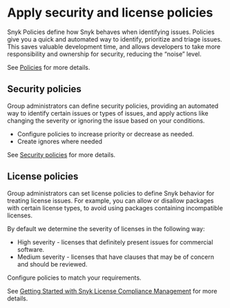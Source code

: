 # Apply security and license policies

Snyk Policies define how Snyk behaves when identifying issues. Policies give you a quick and automated way to identify, prioritize and triage issues. This saves valuable development time, and allows developers to take more responsibility and ownership for security, reducing the “noise” level.

See [Policies](../../../manage-issues/policies/) for more details.

## Security policies

Group administrators can define security policies, providing an automated way to identify certain issues or types of issues, and apply actions like changing the severity or ignoring the issue based on your conditions.&#x20;

* Configure policies to increase priority or decrease as needed.&#x20;
* Create ignores where needed

See [Security policies](../../../manage-issues/policies/security-policies/) for more details.

## License policies

Group administrators can set license policies to define Snyk behavior for treating license issues. For example, you can allow or disallow packages with certain license types, to avoid using packages containing incompatible licenses.

By default we determine the severity of licenses in the following way:

* High severity - licenses that definitely present issues for commercial software.
* Medium severity - licenses that have clauses that may be of concern and should be reviewed.

Configure policies to match your requirements.

See [Getting Started with Snyk License Compliance Management](../../../scan-using-snyk/snyk-open-source/scan-open-source-libraries-and-licenses/snyk-license-compliance-management.md) for more details.







